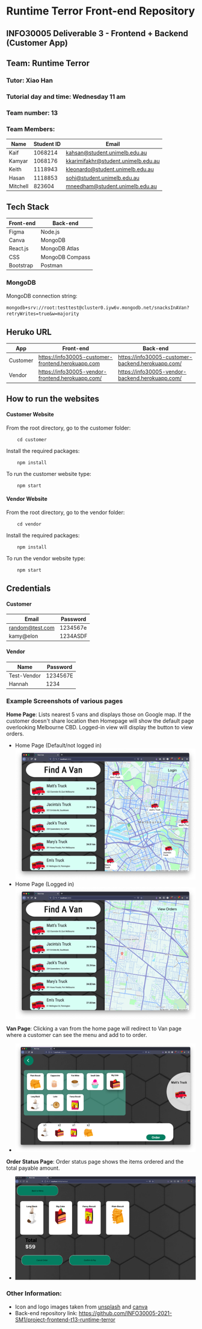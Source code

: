 # Runtime Terror Front-end Repository
## INFO30005 Deliverable 3 - Frontend + Backend (Customer App)

## Team: Runtime Terror

### Tutor: Xiao Han

### Tutorial day and time: Wednesday 11 am

### Team number: 13

### Team Members:

| Name     | Student ID | Email                               |
| -------- | ---------- | ----------------------------------- |
| Kaif     | 1068214    | kahsan@student.unimelb.edu.au       |
| Kamyar   | 1068176    | kkarimifakhr@student.unimelb.edu.au |
| Keith    | 1118943    | kleonardo@student.unimelb.edu.au    |
| Hasan    | 1118853    | sohi@student.unimelb.edu.au         |
| Mitchell | 823604     | mneedham@student.unimelb.edu.au     |

## Tech Stack

| Front-end | Back-end|
| --------- | ------- |
| Figma | Node.js|
| Canva | MongoDB|
| React.js | MongoDB Atlas |
| CSS | MongoDB Compass |
| Bootstrap | Postman |

### MongoDB
MongoDB connection string:

    mongodb+srv://root:testtest@cluster0.iyw6v.mongodb.net/snacksInAVan?retryWrites=true&w=majority


## Heruko URL
| App | Front-end | Back-end |
| --- | --------- | -------- |
| Customer | https://info30005-customer-frontend.herokuapp.com | https://info30005-customer-backend.herokuapp.com/ |
| Vendor | https://info30005-vendor-frontend.herokuapp.com/ | https://info30005-vendor-backend.herokuapp.com/ |


## How to run the websites
#### Customer Website
From the root directory, go to the customer folder:

        cd customer

Install the required packages:

        npm install

To run the customer website type:

        npm start


#### Vendor Website
From the root directory, go to the vendor folder:

        cd vendor

Install the required packages:

        npm install

To run the vendor website type:

        npm start

## Credentials

#### Customer

| Email           | Password |
| --------------- | -------- |
| random@test.com | 1234567e |
| kamy@elon       | 1234ASDF |

#### Vendor

| Name        | Password |
| ----------- | -------- |
| Test-Vendor | 1234567E |
| Hannah      | 1234     |

### Example Screenshots of various pages

**Home Page**: Lists nearest 5 vans and displays those on Google map. If the customer doesn't share location then Homepage will show the default page overlooking Melbourne CBD. Logged-in view will display the button to view orders.
* Home Page (Default/not logged in)
    <img src="resources/homepagedefault.png" alt="Find a van page. Nearest 5 vans listed and displayed on the map">
* Home Page (Logged in)
    <img src="resources/hopmepageloggedin.png" alt="Find a van page. Nearest 5 vans listed and displayed on the map">


**Van Page**: Clicking a van from the home page will redirect to Van page where a customer can see the menu and add to to order.
-   <img src="resources/vanpage.png" alt="Van Page">

**Order Status Page**: Order status page shows the items ordered and the total payable amount.
- <img src="resources/orderstatus.png" alt="Order Status Page">










### Other Information:
-   Icon and logo images taken from [unsplash](https://unsplash.com/) and [canva](https://www.canva.com/)
-   Back-end repository link: https://github.com/INFO30005-2021-SM1/project-frontend-t13-runtime-terror
